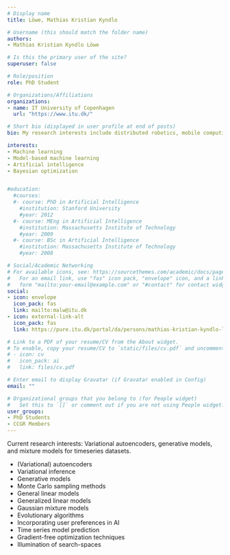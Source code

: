 ```yaml
---
# Display name
title: Löwe, Mathias Kristian Kyndlo

# Username (this should match the folder name)
authors:
- Mathias Kristian Kyndlo Löwe

# Is this the primary user of the site?
superuser: false

# Role/position
role: PhD Student

# Organizations/Affiliations
organizations:
- name: IT University of Copenhagen
  url: "https://www.itu.dk/"

# Short bio (displayed in user profile at end of posts)
bio: My research interests include distributed robotics, mobile computing and programmable matter.

interests:
- Machine learning
- Model-based machine learning
- Artificial intelligence
- Bayesian optimization


#education:
  #courses:
  #- course: PhD in Artificial Intelligence
    #institution: Stanford University
    #year: 2012
  #- course: MEng in Artificial Intelligence
    #institution: Massachusetts Institute of Technology
    #year: 2009
  #- course: BSc in Artificial Intelligence
    #institution: Massachusetts Institute of Technology
    #year: 2008

# Social/Academic Networking
# For available icons, see: https://sourcethemes.com/academic/docs/page-builder/#icons
#   For an email link, use "fas" icon pack, "envelope" icon, and a link in the
#   form "mailto:your-email@example.com" or "#contact" for contact widget.
social:
- icon: envelope
  icon_pack: fas
  link: mailto:malw@itu.dk
- icon: external-link-alt
  icon_pack: fas
  link: https://pure.itu.dk/portal/da/persons/mathias-kristian-kyndlo-loewe(cff643b7-769d-44a6-a8f2-860d5fff4ede).html

# Link to a PDF of your resume/CV from the About widget.
# To enable, copy your resume/CV to `static/files/cv.pdf` and uncomment the lines below.
# - icon: cv
#   icon_pack: ai
#   link: files/cv.pdf

# Enter email to display Gravatar (if Gravatar enabled in Config)
email: ""

# Organizational groups that you belong to (for People widget)
#   Set this to `[]` or comment out if you are not using People widget.
user_groups:
- PhD Students
- CCGR Members
---
```


Current research interests: Variational autoencoders, generative models, and mixture models for timeseries datasets.

- (Variational) autoencoders
- Variational inference
- Generative models
- Monte Carlo sampling methods
- General linear models
- Generalized linear models
- Gaussian mixture models
- Evolutionary algorithms
- Incorporating user preferences in AI
- Time series model prediction
- Gradient-free optimization techniques
- Illumination of search-spaces